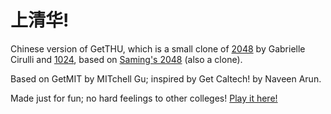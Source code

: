 # 上清华!
Chinese version of GetTHU, which is a small clone of [2048](http://gabrielecirulli.github.io/2048/) by Gabrielle Cirulli and [1024](https://play.google.com/store/apps/details?id=com.veewo.a1024), based on [Saming's 2048](http://saming.fr/p/2048/) (also a clone).

Based on GetMIT by MITchell Gu; inspired by Get Caltech! by Naveen Arun.

Made just for fun; no hard feelings to other colleges! [Play it here!](http://tnardyherif.github.io/GetTHU/)
